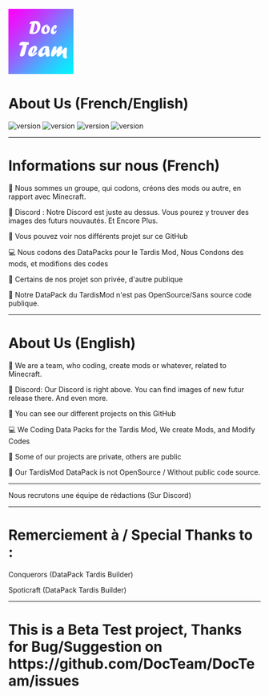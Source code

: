 <p><img  src="./logo.png" height="130px" alt="DocTeam"></p>

<h1>About Us (French/English)</h1>

<p>
    <img src="https://img.shields.io/badge/About-Us-brightgreen" alt="version"> <img src="https://img.shields.io/badge/Discord-https%3A%2F%2Fdiscord.gg%2FTD73QZC-orange" alt="version"> <img src="https://img.shields.io/badge/Fondator-9e__Docteur-blue" alt="version">  <img src="https://img.shields.io/badge/Youtube-SOON-red" alt="version">
</p>

---

<h1>Informations sur nous (French)</h1>
<p>
   📒 Nous sommes un groupe, qui codons, créons des mods ou autre, en rapport avec Minecraft.
<p>
   📲 Discord : Notre Discord est juste au dessus. Vous pourez y trouver des images des futurs nouvautés. Et Encore Plus.
<p>
   📝 Vous pouvez voir nos différents projet sur ce GitHub
<p>
   💻 Nous codons des DataPacks pour le Tardis Mod, Nous Condons des mods, et modifions des codes
<p>
   🔐 Certains de nos projet son privée, d'autre publique
<p>
   🔨 Notre DataPack du TardisMod n'est pas OpenSource/Sans source code publique.
</p>

---

<h1>About Us (English)</h1>
<p>
   📒 We are a team, who coding, create mods or whatever, related to Minecraft.
<p>
   📲 Discord: Our Discord is right above. You can find images of new futur release there. And even more.
<p>
   📝 You can see our different projects on this GitHub
<p>
   💻 We Coding Data Packs for the Tardis Mod, We create Mods, and Modify Codes
<p>
   🔐 Some of our projects are private, others are public
<p>
   🔨 Our TardisMod DataPack is not OpenSource / Without public code source.
</p>

---

Nous recrutons une équipe de rédactions (Sur Discord)

---

<h1>Remerciement à / Special Thanks to :</h1>
<p>
Conquerors (DataPack Tardis Builder)
<p>
Spoticraft (DataPack Tardis Builder)
</p>

---

<h1>This is a Beta Test project, Thanks for Bug/Suggestion on https://github.com/DocTeam/DocTeam/issues</h1>
